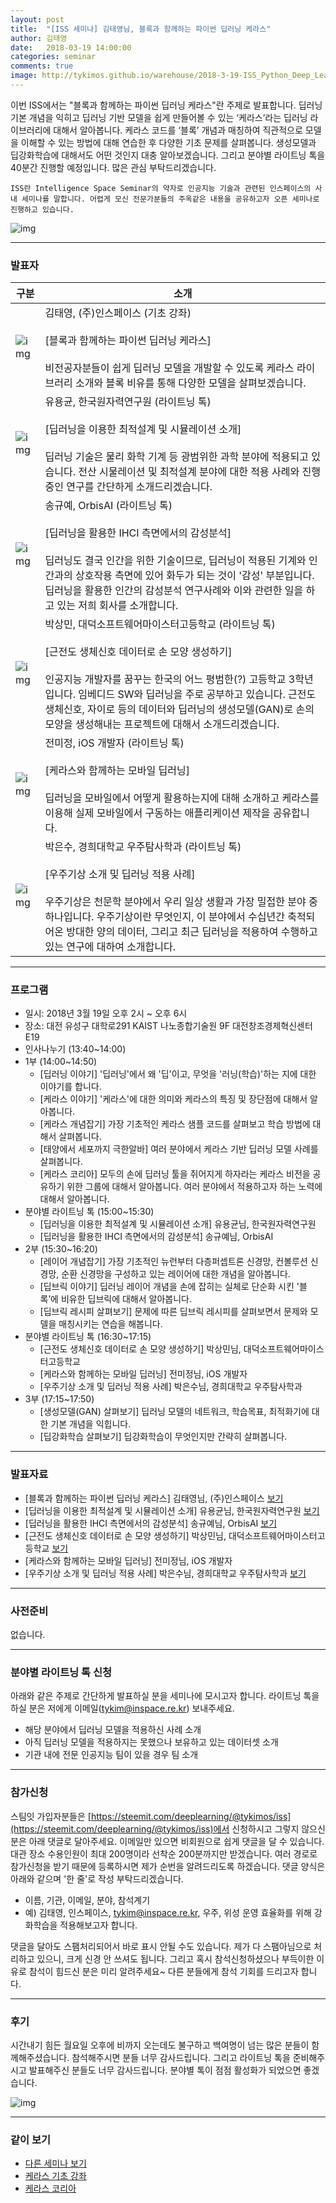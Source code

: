 ```yaml
---
layout: post
title:  "[ISS 세미나] 김태영님, 블록과 함께하는 파이썬 딥러닝 케라스"
author: 김태영
date:   2018-03-19 14:00:00
categories: seminar
comments: true
image: http://tykimos.github.io/warehouse/2018-3-19-ISS_Python_Deep_Learning_Keras_with_Blocks_title.png
---
```

이번 ISS에서는 "블록과 함께하는 파이썬 딥러닝 케라스"란 주제로 발표합니다. 딥러닝 기본 개념을 익히고 딥러닝 기반 모델을 쉽게 만들어볼 수 있는 ‘케라스’라는 딥러닝 라이브러리에 대해서 알아봅니다. 케라스 코드를 ‘블록’ 개념과 매칭하여 직관적으로 모델을 이해할 수 있는 방법에 대해 연습한 후 다양한 기초 문제를 살펴봅니다. 생성모델과 딥강화학습에 대해서도 어떤 것인지 대충 알아보겠습니다. 그리고 분야별 라이트닝 톡을 40분간 진행할 예정입니다. 많은 관심 부탁드리겠습니다. 

    ISS란 Intelligence Space Seminar의 약자로 인공지능 기술과 관련된 인스페이스의 사내 세미나를 말합니다. 어렵게 모신 전문가분들의 주옥같은 내용을 공유하고자 오픈 세미나로 진행하고 있습니다.
    
![img](http://tykimos.github.io/warehouse/2018-3-19-ISS_Python_Deep_Learning_Keras_with_Blocks_title.png)

---
### 발표자

|구분|소개|
|-|-|
|![img](http://tykimos.github.io/warehouse/2018-3-19-ISS_Python_Deep_Learning_Keras_with_Blocks_tykimos.jpg)|김태영, (주)인스페이스 (기초 강좌)<br><br>[블록과 함께하는 파이썬 딥러닝 케라스]<br><br>비전공자분들이 쉽게 딥러닝 모델을 개발할 수 있도록 케라스 라이브러리 소개와 블록 비유를 통해 다양한 모델을 살펴보겠습니다.|
|![img](http://tykimos.github.io/warehouse/2018-3-19-ISS_Python_Deep_Learning_Keras_with_Blocks_yoyogo96.jpg)|유용균, 한국원자력연구원 (라이트닝 톡)<br><br>[딥러닝을 이용한 최적설계 및 시뮬레이션 소개]<br><br>딥러닝 기술은 물리 화학 기계 등 광범위한 과학 분야에 적용되고 있습니다. 전산 시물레이션  및 최적설계 분야에 대한 적용 사례와 진행 중인 연구를 간단하게 소개드리겠습니다.|
|![img](http://tykimos.github.io/warehouse/2018-3-19-ISS_Python_Deep_Learning_Keras_with_Blocks_ivyheart2.png)|송규예, OrbisAI (라이트닝 톡)<br><br>[딥러닝을 활용한 IHCI 측면에서의 감성분석]<br><br>딥러닝도 결국 인간을 위한 기술이므로, 딥러닝이 적용된 기계와 인간과의 상호작용 측면에 있어 화두가 되는 것이 '감성' 부분입니다. 딥러닝을 활용한 인간의 감성분석 연구사례와 이와 관련한 일을 하고 있는 저희 회사를 소개합니다.|
|![img](http://tykimos.github.io/warehouse/2018-3-19-ISS_Python_Deep_Learning_Keras_with_Blocks_psm.png)|박상민, 대덕소프트웨어마이스터고등학교 (라이트닝 톡)<br><br>[근전도 생체신호 데이터로 손 모양 생성하기]<br><br>인공지능 개발자를 꿈꾸는 한국의 어느 평범한(?) 고등학교 3학년입니다. 임베디드 SW와 딥러닝을 주로 공부하고 있습니다. 근전도 생체신호, 자이로 등의 데이터와 딥러닝의 생성모델(GAN)로 손의 모양을 생성해내는 프로젝트에 대해서 소개드리겠습니다.|
|![img](http://tykimos.github.io/warehouse/2018-3-19-ISS_Python_Deep_Learning_Keras_with_Blocks_jmj.jpg)|전미정, iOS 개발자 (라이트닝 톡)<br><br>[케라스와 함께하는 모바일 딥러닝]<br><br>딥러닝을 모바일에서 어떻게 활용하는지에 대해 소개하고 케라스를 이용해 실제 모바일에서 구동하는 애플리케이션 제작을 공유합니다.|
|![img](http://tykimos.github.io/warehouse/2018-3-19-ISS_Python_Deep_Learning_Keras_with_Blocks_pes.png)|박은수, 경희대학교 우주탐사학과 (라이트닝 톡)<br><br>[우주기상 소개 및 딥러닝 적용 사례]<br><br>우주기상은 천문학 분야에서 우리 일상 생활과 가장 밀접한 분야 중 하나입니다. 우주기상이란 무엇인지, 이 분야에서 수십년간 축적되어온 방대한 양의 데이터, 그리고 최근 딥러닝을 적용하여 수행하고 있는 연구에 대하여 소개합니다.|

---
### 프로그램

* 일시: 2018년 3월 19일 오후 2시 ~ 오후 6시
* 장소: 대전 유성구 대학로291 KAIST 나노종합기술원 9F 대전창조경제혁신센터 E19
* 인사나누기 (13:40~14:00)
* 1부 (14:00~14:50)
    * [딥러닝 이야기] '딥러닝'에서 왜 '딥'이고, 무엇을 '러닝(학습)'하는 지에 대한 이야기를 합니다.
    * [케라스 이야기] '케라스'에 대한 의미와 케라스의 특징 및 장단점에 대해서 알아봅니다.
    * [케라스 개념잡기] 가장 기초적인 케라스 샘플 코드를 살펴보고 학습 방법에 대해서 살펴봅니다.
    * [태양에서 세포까지 극한알바] 여러 분야에서 케라스 기반 딥러닝 모델 사례를 살펴봅니다.
    * [케라스 코리아] 모두의 손에 딥러닝 툴을 쥐어지게 하자라는 케라스 비전을 공유하기 위한 그룹에 대해서 알아봅니다. 여러 분야에서 적용하고자 하는 노력에 대해서 알아봅니다.
* 분야별 라이트닝 톡 (15:00~15:30)
    * [딥러닝을 이용한 최적설계 및 시뮬레이션 소개] 유용균님, 한국원자력연구원
    * [딥러닝을 활용한 IHCI 측면에서의 감성분석] 송규예님, OrbisAI
* 2부 (15:30~16:20)
    * [레이어 개념잡기] 가장 기초적인 뉴런부터 다층퍼셉트론 신경망, 컨볼루션 신경망, 순환 신경망을 구성하고 있는 레이어에 대한 개념을 알아봅니다.
    * [딥브릭 이야기] 딥러닝 레이어 개념을 손에 잡히는 실체로 단순화 시킨 '블록’에 비유한 딥브릭에 대해서 알아봅니다. 
    * [딥브릭 레시피 살펴보기] 문제에 따른 딥브릭 레시피를 살펴보면서 문제와 모델을 매칭시키는 연습을 해봅니다.
* 분야별 라이트닝 톡 (16:30~17:15)
    * [근전도 생체신호 데이터로 손 모양 생성하기] 박상민님, 대덕소프트웨어마이스터고등학교
    * [케라스와 함께하는 모바일 딥러닝] 전미정님, iOS 개발자
    * [우주기상 소개 및 딥러닝 적용 사례] 박은수님, 경희대학교 우주탐사학과
* 3부 (17:15~17:50)
    * [생성모델(GAN) 살펴보기] 딥러닝 모델의 네트워크, 학습목표, 최적화기에 대한 기본 개념을 익힙니다.
    * [딥강화학습 살펴보기] 딥강화학습이 무엇인지만 간략히 살펴봅니다.

---
### 발표자료

* [블록과 함께하는 파이썬 딥러닝 케라스] 김태영님, (주)인스페이스 [보기](https://docs.google.com/presentation/d/1dCyZmxGQgICmUp4t_ora4K3q2J52oxPw5CWFIrC0J-k/edit?usp=sharing)
* [딥러닝을 이용한 최적설계 및 시뮬레이션 소개] 유용균님, 한국원자력연구원 [보기](http://tykimos.github.io/warehouse/2018-3-19-ISS_Python_Deep_Learning_Keras_with_Blocks_유용균.pdf)
* [딥러닝을 활용한 IHCI 측면에서의 감성분석] 송규예님, OrbisAI [보기](http://tykimos.github.io/warehouse/2018-3-19-ISS_Python_Deep_Learning_Keras_with_Blocks_송규예.pdf)
* [근전도 생체신호 데이터로 손 모양 생성하기] 박상민님, 대덕소프트웨어마이스터고등학교 [보기](http://tykimos.github.io/warehouse/2018-3-19-ISS_Python_Deep_Learning_Keras_with_Blocks_박상민.pdf)
* [케라스와 함께하는 모바일 딥러닝] 전미정님, iOS 개발자
* [우주기상 소개 및 딥러닝 적용 사례] 박은수님, 경희대학교 우주탐사학과 [보기](http://tykimos.github.io/warehouse/2018-3-19-ISS_Python_Deep_Learning_Keras_with_Blocks_박은수.pdf)

---
### 사전준비

없습니다.

---

### 분야별 라이트닝 톡 신청

아래와 같은 주제로 간단하게 발표하실 분을 세미나에 모시고자 합니다. 라이트닝 톡을 하실 분은 저에게 이메일(tykim@inspace.re.kr) 보내주세요. 

* 해당 분야에서 딥러닝 모델을 적용하신 사례 소개
* 아직 딥러닝 모델을 적용하지는 못했으나 보유하고 있는 데이터셋 소개
* 기관 내에 전문 인공지능 팀이 있을 경우 팀 소개

---

### 참가신청

스팀잇 가입자분들은 [https://steemit.com/deeplearning/@tykimos/iss](https://steemit.com/deeplearning/@tykimos/iss)에서 신청하시고 그렇지 않으신 분은 아래 댓글로 달아주세요. 이메일만 있으면 비회원으로 쉽게 댓글을 달 수 있습니다. 대관 장소 수용인원이 최대 200명이라 선착순 200분까지만 받겠습니다. 여러 경로로 참가신청을 받기 때문에 등록하시면 제가 순번을 알려드리도록 하겠습니다. 댓글 양식은 아래와 같으며 '한 줄'로 작성 부탁드리겠습니다. 

* 이름, 기관, 이메일, 분야, 참석계기
* 예) 김태영, 인스페이스, tykim@inspace.re.kr, 우주, 위성 운영 효율화를 위해 강화학습을 적용해보고자 합니다.

댓글을 달아도 스팸처리되어서 바로 표시 안될 수도 있습니다. 제가 다 스팸아님으로 처리하고 있으니, 크게 신경 안 쓰셔도 됩니다. 그리고 혹시 참석신청하셨으나 부득이한 이유로 참석이 힘드신 분은 미리 알려주세요~ 다른 분들에게 참석 기회를 드리고자 합니다.

---

### 후기

시간내기 힘든 월요일 오후에 비까지 오는데도 불구하고 백여명이 넘는 많은 분들이 함께해주셨습니다. 참석해주시면 분들 너무 감사드립니다. 그리고 라이트닝 톡을 준비해주시고 발표해주신 분들도 너무 감사드립니다. 분야별 톡이 점점 활성화가 되었으면 좋겠습니다.

![img](http://tykimos.github.io/warehouse/2018-3-19-ISS_Python_Deep_Learning_Keras_with_Blocks_photo.png)

---

### 같이 보기

* [다른 세미나 보기](https://tykimos.github.io/seminar/)
* [케라스 기초 강좌](https://tykimos.github.io/lecture/)
* [케라스 코리아](https://www.facebook.com/groups/KerasKorea/)
